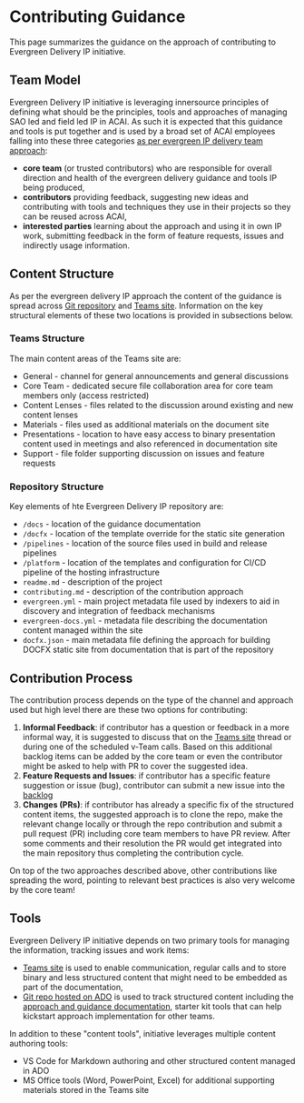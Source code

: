 # Contributing Guidance

This page summarizes the guidance on the approach of contributing to Evergreen Delivery IP initiative.

## Team Model

Evergreen Delivery IP initiative is leveraging innersource principles of defining what should be the principles, tools and approaches of managing SAO led and field led IP in ACAI. As such it is expected that this guidance and tools is put together and is used by a broad set of ACAI employees falling into these three categories [as per evergreen IP delivery team approach](https://evergreenip.azurewebsites.net/approach/Team-model.html):

- **core team** (or trusted contributors) who are responsible for overall direction and health of the evergreen delivery guidance and tools IP being produced,
- **contributors** providing feedback, suggesting new ideas and contributing with tools and techniques they use in their projects so they can be reused across ACAI,
- **interested parties** learning about the approach and using it in own IP work, submitting feedback in the form of feature requests, issues and indirectly usage information.

## Content Structure

As per the evergreen delivery IP approach the content of the guidance is spread across [Git repository](https://aka.ms/evergreeniprepo) and [Teams site](https://teams.microsoft.com/l/team/19%3a3d51464fa01345f6a79290ac257ead8c%40thread.tacv2/conversations?groupId=ef3294c6-f026-47a2-842e-1881f6f09272&tenantId=72f988bf-86f1-41af-91ab-2d7cd011db47). Information on the key structural elements of these two locations is provided in subsections below.

### Teams Structure

The main content areas of the Teams site are:

- General - channel for general announcements and general discussions
- Core Team - dedicated secure file collaboration area for core team members only (access restricted)
- Content Lenses - files related to the discussion around existing and new content lenses
- Materials - files used as additional materials on the document site
- Presentations - location to have easy access to binary presentation content used in meetings and also referenced in documentation site
- Support - file folder supporting discussion on issues and feature requests

### Repository Structure

Key elements of hte Evergreen Delivery IP repository are:

- `/docs` - location of the guidance documentation
- `/docfx` - location of the template override for the static site generation
- `/pipelines` - location of the source files used in build and release pipelines
- `/platform` - location of the templates and configuration for CI/CD pipeline of the hosting infrastructure
- `readme.md` - description of the project
- `contributing.md` - description of the contribution approach
- `evergreen.yml` - main project metadata file used by indexers to aid in discovery and integration of feedback mechanisms
- `evergreen-docs.yml` - metadata file describing the documentation content managed within the site
- `docfx.json` - main metadata file defining the approach for building DOCFX static site from documentation that is part of the repository

## Contribution Process

The contribution process depends on the type of the channel and approach used but high level there are these two options for contributing:

1. **Informal Feedback**: if contributor has a question or feedback in a more informal way, it is suggested to discuss that on the [Teams site](https://teams.microsoft.com/l/channel/19%3a3cc4920d32cf42128421bbfc2f907af8%40thread.tacv2/Support?groupId=ef3294c6-f026-47a2-842e-1881f6f09272&tenantId=72f988bf-86f1-41af-91ab-2d7cd011db47) thread or during one of the scheduled v-Team calls. Based on this additional backlog items can be added by the core team or even the contributor might be asked to help with PR to cover the suggested idea.
2. **Feature Requests and Issues**: if contributor has a specific feature suggestion or issue (bug), contributor can submit a new issue into the [backlog](https://dev.azure.com/evergreen-delivery-ip/docs/_backlogs/backlog/docs%20Team/Epics)
3. **Changes (PRs)**: if contributor has already a specific fix of the structured content items, the suggested approach is to clone the repo, make the relevant change locally or through the repo contribution and submit a pull request (PR) including core team members to have PR review. After some comments and their resolution the PR would get integrated into the main repository thus completing the contribution cycle.

On top of the two approaches described above, other contributions like spreading the word, pointing to relevant best practices is also very welcome by the core team!

## Tools

Evergreen Delivery IP initiative depends on two primary tools for managing the information, tracking issues and work items:

- [Teams site](https://teams.microsoft.com/l/team/19%3a3d51464fa01345f6a79290ac257ead8c%40thread.tacv2/conversations?groupId=ef3294c6-f026-47a2-842e-1881f6f09272&tenantId=72f988bf-86f1-41af-91ab-2d7cd011db47) is used to enable communication, regular calls and to store binary and less structured content that might need to be embedded as part of the documentation,
- [Git repo hosted on ADO](https://aka.ms/evergreeniprepo) is used to track structured content including the [approach and guidance documentation](https://aka.ms/evergreenip), starter kit tools that can help kickstart approach implementation for other teams.

In addition to these "content tools", initiative leverages multiple content authoring tools:

- VS Code for Markdown authoring and other structured content managed in ADO
- MS Office tools (Word, PowerPoint, Excel) for additional supporting materials stored in the Teams site
